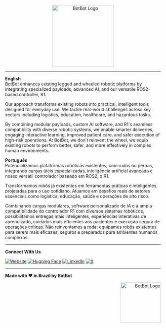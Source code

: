   <!-- Logo Section -->
<p align="center">
  <img src="https://cdn.prod.website-files.com/672ed723fbdc1589fa127239/672ed83e9ab7d55f18a3c43f_BotBot%20Purple%20Logo%20(2)-p-500.png" alt="BotBot Logo" width="200" />
</p>

---

**English**  
BotBot enhances existing legged and wheeled robotic platforms by integrating specialized payloads, advanced AI, and our versatile ROS2-based controller, R1.

Our approach transforms existing robots into practical, intelligent tools designed for everyday use. We tackle real-world challenges across key sectors including logistics, education, healthcare, and hazardous tasks.

By combining modular payloads, custom AI software, and R1's seamless compatibility with diverse robotic systems, we enable smarter deliveries, engaging interactive learning, improved patient care, and safer execution of high-risk operations. At BotBot, we don't reinvent the wheel, we equip existing robots to perform better, safer, and more effectively in complex human environments.

**Português**  
Potencializamos plataformas robóticas existentes, com rodas ou pernas, integrando cargas úteis especializadas, inteligência artificial avançada e nosso versátil controlador baseado em ROS2, o R1.

Transformamos robôs já existentes em ferramentas práticas e inteligentes, projetadas para o uso cotidiano. Atuamos em desafios reais de setores essenciais como logística, educação, saúde e operações de alto risco.

Combinando cargas modulares, software personalizado de IA e a ampla compatibilidade do controlador R1 com diversos sistemas robóticos, possibilitamos entregas mais inteligentes, experiências interativas de aprendizado, cuidados mais eficientes aos pacientes e execução segura de operações críticas. Não reinventamos a roda; equipamos robôs existentes para serem mais eficazes, seguros e preparados para ambientes humanos complexos.

---

**Connect With Us**

[![Website](https://img.shields.io/badge/-Website-000?logo=vercel&logoColor=white)](https://botbot.bot)
[![Hugging Face](https://img.shields.io/badge/-Hugging%20Face-FFD54F?logo=huggingface&logoColor=black)](https://huggingface.co/botbot-ai)
[![LinkedIn](https://img.shields.io/badge/-LinkedIn-blue?logo=linkedin&logoColor=white)](https://www.linkedin.com/company/botbot-ai)
[![X](https://img.shields.io/badge/-X-1DA1F2?logo=x&logoColor=white)](https://x.com/botbot_ai)

---

**Made with ❤️ in Brazil by BotBot**

<p align="right">
  <img src="https://cdn.prod.website-files.com/672ed723fbdc1589fa127239/67522c0342667cac3a16a994_Bot%20icon%20(1).png" alt="BotBot Logo" width="130" />
</p>
